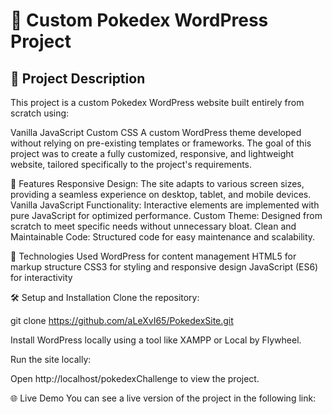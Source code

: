 # 📝 Custom Pokedex WordPress Project
## 📖 Project Description
This project is a custom Pokedex WordPress website built entirely from scratch using:

Vanilla JavaScript
Custom CSS
A custom WordPress theme developed without relying on pre-existing templates or frameworks.
The goal of this project was to create a fully customized, responsive, and lightweight website, tailored specifically to the project's requirements.

🚀 Features
Responsive Design: The site adapts to various screen sizes, providing a seamless experience on desktop, tablet, and mobile devices.
Vanilla JavaScript Functionality: Interactive elements are implemented with pure JavaScript for optimized performance.
Custom Theme: Designed from scratch to meet specific needs without unnecessary bloat.
Clean and Maintainable Code: Structured code for easy maintenance and scalability.

📂 Technologies Used
WordPress for content management
HTML5 for markup structure
CSS3 for styling and responsive design
JavaScript (ES6) for interactivity

🛠️ Setup and Installation
Clone the repository:

git clone https://github.com/aLeXvI65/PokedexSite.git

Install WordPress locally using a tool like XAMPP or Local by Flywheel.

Run the site locally:

Open http://localhost/pokedexChallenge to view the project.

🌐 Live Demo
You can see a live version of the project in the following link: